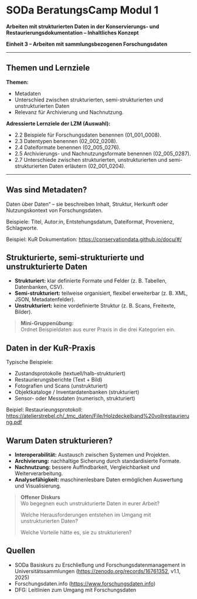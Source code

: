<!--

author: Gudrun Schwenk und Canan Hastik  
email:    
version:  v1.2
language: DE

icon:     https://raw.githubusercontent.com/chastik/Beratung_Dateityp_Bild/refs/heads/main/SODa-Logo_full.svg
link:     https://raw.githubusercontent.com/chastik/Beratung/refs/heads/main/soda.css

comment:  SODA OERs

-->

# SODa BeratungsCamp Modul 1  

**Arbeiten mit strukturierten Daten in der Konservierungs- und Restaurierungsdokumentation – Inhaltliches Konzept**  

**Einheit 3 – Arbeiten mit sammlungsbezogenen Forschungsdaten**  

---

## Themen und Lernziele

**Themen:**

* Metadaten
* Unterschied zwischen strukturierten, semi-strukturierten und unstrukturierten Daten  
* Relevanz für Archivierung und Nachnutzung.

**Adressierte Lernziele der LZM (Auswahl):**

* 2\.2 Beispiele für Forschungsdaten benennen (01_001_0008).  
* 2\.3 Datentypen benennen (02_002_0208).  
* 2\.4 Dateiformate benennen (02_005_0276).
* 2\.5 Archivierungs- und Nachnutzungsformate benennen (02_005_0287).
* 2\.7 Unterschiede zwischen strukturierten, unstrukturierten und semi-strukturierten Daten erläutern (02_001_0204).  

---

## Was sind Metadaten?  

Daten über Daten“ – sie beschreiben Inhalt, Struktur, Herkunft oder Nutzungskontext von Forschungsdaten.  

Beispiele: Titel, Autor:in, Entstehungsdatum, Dateiformat, Provenienz, Schlagworte.  

Beispiel: KuR Dokumentation: https://conservationdata.github.io/docu/#/

## Strukturierte, semi-strukturierte und unstrukturierte Daten  

* **Strukturiert:** klar definierte Formate und Felder (z. B. Tabellen, Datenbanken, CSV).  
* **Semi-strukturiert:** teilweise organisiert, flexibel erweiterbar (z. B. XML, JSON, Metadatenfelder).  
* **Unstrukturiert:** keine vordefinierte Struktur (z. B. Scans, Freitexte, Bilder).  

> **Mini-Gruppenübung:**  
> Ordnet Beispieldaten aus eurer Praxis in die drei Kategorien ein.  

## Daten in der KuR-Praxis  

Typische Beispiele:  

* Zustandsprotokolle (textuell/halb-strukturiert)  
* Restaurierungsberichte (Text + Bild)  
* Fotografien und Scans (unstrukturiert)  
* Objektkataloge / Inventardatenbanken (strukturiert)  
* Sensor- oder Messdaten (numerisch, strukturiert)

Beipiel: Restaurieungsprotokoll: https://atelierstrebel.ch/_tmc_daten/File/Holzdeckelband%20vollrestaurierung.pdf

## Warum Daten strukturieren?  

- **Interoperabilität:** Austausch zwischen Systemen und Projekten.  
- **Archivierung:** nachhaltige Sicherung durch standardisierte Formate.  
- **Nachnutzung:** bessere Auffindbarkeit, Vergleichbarkeit und Weiterverarbeitung.  
- **Analysefähigkeit:** maschinenlesbare Daten ermöglichen Auswertung und Visualisierung.  

> **Offener Diskurs**  
> Wo begegnen euch unstrukturierte Daten in eurer Arbeit?
>
> Welche Herausforderungen entstehen im Umgang mit unstrukturierten Daten?
> 
> Welche Vorteile hätte es, sie zu strukturieren?

## Quellen  

- SODa Basiskurs zu Erschließung und Forschungsdatenmanagement in Universitätssammlungen (https://zenodo.org/records/16761352, v1.1, 2025)  
- Forschungsdaten.info (https://www.forschungsdaten.info)  
- DFG: Leitlinien zum Umgang mit Forschungsdaten  



